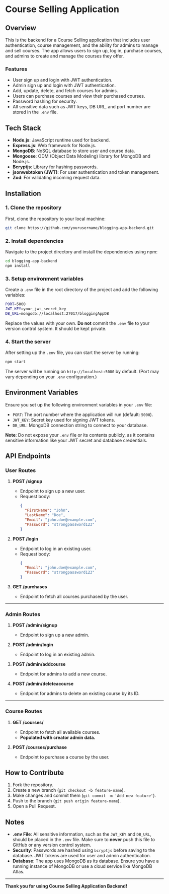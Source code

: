
# Course Selling Application 

## Overview

This is the backend for a Course Selling application that includes user authentication, course management, and the ability for admins to manage and sell courses. The app allows users to sign up, log in, purchase courses, and admins to create and manage the courses they offer.

### Features

- User sign up and login with JWT authentication.
- Admin sign up and login with JWT authentication.
- Add, update, delete, and fetch courses for admins.
- Users can purchase courses and view their purchased courses.
- Password hashing for security.
- All sensitive data such as JWT keys, DB URL, and port number are stored in the `.env` file.

## Tech Stack

- **Node.js**: JavaScript runtime used for backend.
- **Express.js**: Web framework for Node.js.
- **MongoDB**: NoSQL database to store user and course data.
- **Mongoose**: ODM (Object Data Modeling) library for MongoDB and Node.js.
- **Bcryptjs**: Library for hashing passwords.
- **jsonwebtoken (JWT)**: For user authentication and token management.
- **Zod**: For validating incoming request data.

## Installation

### 1. Clone the repository

First, clone the repository to your local machine:

```bash
git clone https://github.com/yourusername/blogging-app-backend.git
```

### 2. Install dependencies

Navigate to the project directory and install the dependencies using npm:

```bash
cd blogging-app-backend
npm install
```

### 3. Setup environment variables

Create a `.env` file in the root directory of the project and add the following variables:

```bash
PORT=5000
JWT_KEY=your_jwt_secret_key
DB_URL=mongodb://localhost:27017/bloggingAppDB
```

Replace the values with your own. **Do not** commit the `.env` file to your version control system. It should be kept private.

### 4. Start the server

After setting up the `.env` file, you can start the server by running:

```bash
npm start
```

The server will be running on `http://localhost:5000` by default. (Port may vary depending on your `.env` configuration.)

## Environment Variables

Ensure you set up the following environment variables in your `.env` file:

- `PORT`: The port number where the application will run (default: `5000`).
- `JWT_KEY`: Secret key used for signing JWT tokens.
- `DB_URL`: MongoDB connection string to connect to your database.

**Note**: Do not expose your `.env` file or its contents publicly, as it contains sensitive information like your JWT secret and database credentials.

## API Endpoints

### User Routes

1. **POST /signup**
   - Endpoint to sign up a new user.
   - Request body:
     ```json
     {
       "FirstName": "John",
       "LastName": "Doe",
       "Email": "john.doe@example.com",
       "Password": "strongpassword123"
     }
     ```

2. **POST /login**
   - Endpoint to log in an existing user.
   - Request body:
     ```json
     {
       "Email": "john.doe@example.com",
       "Password": "strongpassword123"
     }
     ```

3. **GET /purchases**
   - Endpoint to fetch all courses purchased by the user.

---

### Admin Routes

1. **POST /admin/signup**
   - Endpoint to sign up a new admin.

2. **POST /admin/login**
   - Endpoint to log in an existing admin.

3. **POST /admin/addcourse**
   - Endpoint for admins to add a new course.

4. **POST /admin/deleteacourse**
   - Endpoint for admins to delete an existing course by its ID.

---

### Course Routes

1. **GET /courses/**
   - Endpoint to fetch all available courses.
   - **Populated with creator admin data.**

2. **POST /courses/purchase**
   - Endpoint to purchase a course by the user.

## How to Contribute

1. Fork the repository.
2. Create a new branch (`git checkout -b feature-name`).
3. Make changes and commit them (`git commit -m 'Add new feature'`).
4. Push to the branch (`git push origin feature-name`).
5. Open a Pull Request.


## Notes

- **.env File**: All sensitive information, such as the `JWT_KEY` and `DB_URL`, should be placed in the `.env` file. Make sure to **never** push this file to GitHub or any version control system.
- **Security**: Passwords are hashed using `bcryptjs` before saving to the database. JWT tokens are used for user and admin authentication.
- **Database**: The app uses MongoDB as its database. Ensure you have a running instance of MongoDB or use a cloud service like MongoDB Atlas.

---

**Thank you for using  Course Selling Application Backend!**

